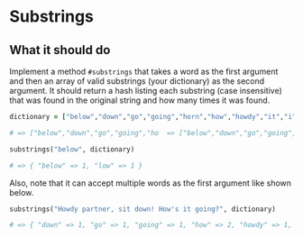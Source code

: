 # Substrings

## What it should do

Implement a method `#substrings` that takes a word as the first argument and then an array of valid substrings (your dictionary) as the second argument. It should return a hash listing each substring (case insensitive) that was found in the original string and how many times it was found.

```ruby
dictionary = ["below","down","go","going","horn","how","howdy","it","i","low","own","part","partner","sit"]

# => ["below","down","go","going","ho  => ["below","down","go","going","horn","how","howdy","it","i","low","own","part","partner","sit"]

substrings("below", dictionary)

# => { "below" => 1, "low" => 1 }
```

Also, note that it can accept multiple words as the first argument like shown below.
```ruby
substrings("Howdy partner, sit down! How's it going?", dictionary)

# => { "down" => 1, "go" => 1, "going" => 1, "how" => 2, "howdy" => 1, "it" => 2, "i" => 3, "own" => 1, "part" => 1, "partner" => 1, "sit" => 1 }
```
